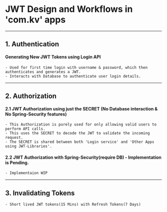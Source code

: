 # JWT Design and Workflows in 'com.kv' apps


---
## 1. Authentication
#### Generating New JWT Tokens using Login API
    - Used for first time login with username & password, which then authenticates and generates a JWT.
    - Interacts with Database to authenticate user login details.


---
## 2. Authorization
#### 2.1 JWT Authorization using just the SECRET (No Database interaction & No Spring-Security features)
    - This Authorization is purely used for only allowing valid users to perform API calls.
    - This uses the SECRET to decode the JWT to validate the incoming request.
    - The SECRET is shared between both 'Login service' and 'Other Apps using JWT-Libraries'.

#### 2.2 JWT Authorization with Spring-Security(require DB) - Implementation is Pending.
    - Implementaion WIP


---
## 3. Invalidating Tokens
    - Short lived JWT tokens(15 Mins) with Refresh Tokens(7 Days)
